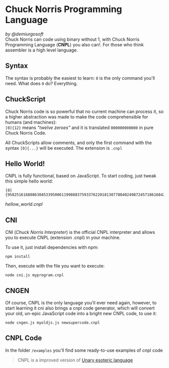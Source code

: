 Chuck Norris Programming Language
=================================
_by @demiurgosoft_     
Chuck Norris can code using binary without 1, with Chuck Norris Programming Language (**CNPL**) you also can!. For those who think assembler is a high level language.

## Syntax
The syntax is probably the easiest to learn: `0` is the only command you'll need. What does `0` do? Everything.

## ChuckScript
Chuck Norris code is so powerful that no current machine can process it, so a higher abstraction was made to make the code comprehensible for humans (and machines):    
`[0]{12}` means _"twelve zeroes"_ and it is translated `000000000000` in pure Chuck Norris Code.

All ChuckScripts allow comments, and only the first command with the syntax `[0]{...}` will be executed. The extension is `.cnpl`

## Hello World!
CNPL is fully functional, based on JavaScript. To start coding, just tweak this simple hello world:
```
[0]{9582516168086304533950061199088375933762201813077804024987245718616842}
```
_hellow_world.cnpl_

## CNI
CNI (_Chuck Norris Interpreter_) is the official CNPL interpreter and allows you to execute CNPL (extension .cnpl) in your machine.

To use it, just install dependencies with npm:    
```
npm install
```

Then, execute with the file you want to execute:
```
node cni.js myprogram.cnpl
```

## CNGEN
Of course, CNPL is the only language you'll ever need again, however, to start learning it cni also brings a cnpl code generator, which will convert your old, un-epic JavaScript code into a bright new CNPL code, to use it:
```
node cngen.js myoldjs.js newsupercode.cnpl
```

## CNPL Code
In the folder `/examples` you'll find some ready-to-use examples of cnpl code


> CNPL is a improved version of [Unary esoteric language](https://esolangs.org/wiki/Unary)
